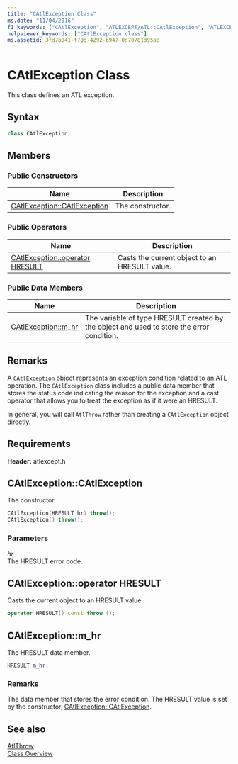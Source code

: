 ```yaml
---
title: "CAtlException Class"
ms.date: "11/04/2016"
f1_keywords: ["CAtlException", "ATLEXCEPT/ATL::CAtlException", "ATLEXCEPT/ATL::CAtlException::CAtlException", "ATLEXCEPT/ATL::CAtlException::m_hr"]
helpviewer_keywords: ["CAtlException class"]
ms.assetid: 3fd7b041-f70d-4292-b947-0d70781d95a8
---
```

# CAtlException Class

This class defines an ATL exception.

## Syntax

```cpp
class CAtlException
```

## Members

### Public Constructors

|Name|Description|
|----------|-----------------|
|[CAtlException::CAtlException](#catlexception)|The constructor.|

### Public Operators

|Name|Description|
|----------|-----------------|
|[CAtlException::operator HRESULT](#operator_hresult)|Casts the current object to an HRESULT value.|

### Public Data Members

|Name|Description|
|----------|-----------------|
|[CAtlException::m_hr](#m_hr)|The variable of type HRESULT created by the object and used to store the error condition.|

## Remarks

A `CAtlException` object represents an exception condition related to an ATL operation. The `CAtlException` class includes a public data member that stores the status code indicating the reason for the exception and a cast operator that allows you to treat the exception as if it were an HRESULT.

In general, you will call `AtlThrow` rather than creating a `CAtlException` object directly.

## Requirements

**Header:** atlexcept.h

## <a name="catlexception"></a> CAtlException::CAtlException

The constructor.

```cpp
CAtlException(HRESULT hr) throw();
CAtlException() throw();
```

### Parameters

*hr*<br/>
The HRESULT error code.

## <a name="operator_hresult"></a> CAtlException::operator HRESULT

Casts the current object to an HRESULT value.

```cpp
operator HRESULT() const throw ();
```

## <a name="m_hr"></a> CAtlException::m_hr

The HRESULT data member.

```cpp
HRESULT m_hr;
```

### Remarks

The data member that stores the error condition. The HRESULT value is set by the constructor, [CAtlException::CAtlException](#catlexception).

## See also

[AtlThrow](debugging-and-error-reporting-global-functions.md#atlthrow)<br/>
[Class Overview](../../atl/atl-class-overview.md)
